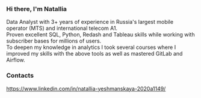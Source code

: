 ### Hi there, I'm Natallia
Data Analyst with 3+ years of experience in Russia's largest mobile operator (MTS) and international telecom A1.  
Proven excellent SQL, Python, Redash and Tableau skills while working with subscriber bases for millions of users.  
To deepen my knowledge in analytics I took several courses where I improved my skills with the above tools as well as mastered GitLab and Airflow. 
### Contacts  
https://www.linkedin.com/in/natallia-yeshmanskaya-2020a1149/  


<!--
**NYeshmanskaya/NYeshmanskaya** is a ✨ _special_ ✨ repository because its `README.md` (this file) appears on your GitHub profile.

Here are some ideas to get you started:

- 🔭 I’m currently working on ...
- 🌱 I’m currently learning ...
- 👯 I’m looking to collaborate on ...
- 🤔 I’m looking for help with ...
- 💬 Ask me about ...[Uploading 1620931836739.pdf…]()

- 📫 How to reach me: ...
- 😄 Pronouns: ...
- ⚡ Fun fact: ...
-->

